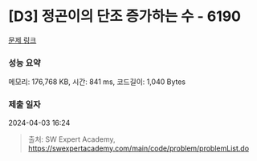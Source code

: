# [D3] 정곤이의 단조 증가하는 수 - 6190 

[문제 링크](https://swexpertacademy.com/main/code/problem/problemDetail.do?contestProbId=AWcPjEuKAFgDFAU4) 

### 성능 요약

메모리: 176,768 KB, 시간: 841 ms, 코드길이: 1,040 Bytes

### 제출 일자

2024-04-03 16:24



> 출처: SW Expert Academy, https://swexpertacademy.com/main/code/problem/problemList.do
